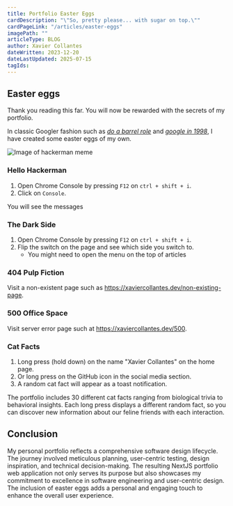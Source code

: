 ```yaml
---
title: Portfolio Easter Eggs
cardDescription: "\"So, pretty please... with sugar on top.\""
cardPageLink: "/articles/easter-eggs"
imagePath: ""
articleType: BLOG
author: Xavier Collantes
dateWritten: 2023-12-20
dateLastUpdated: 2025-07-15
tagIds:
---
```


## Easter eggs

Thank you reading this far. You will now be rewarded with the secrets of my
portfolio.

In classic Googler fashion such as [_do a barrel
role_](https://www.google.com/search?q=do+a+barrel+roll) and [_google in
1998_](https://www.google.com/search?q=google+in+1998), I have created some
easter eggs of my own.

![Image of hackerman meme](/assets/images/portfolio/hackerman.webp)

### Hello Hackerman

1. Open Chrome Console by pressing `F12` on `ctrl + shift + i`.
1. Click on `Console`.

You will see the messages

### The Dark Side

1. Open Chrome Console by pressing `F12` on `ctrl + shift + i`.
1. Flip the switch on the page and see which side you switch to.
   - You might need to open the menu on the top of articles

### 404 Pulp Fiction

Visit a non-existent page such as
<https://xaviercollantes.dev/non-existing-page>.

### 500 Office Space

Visit server error page such at <https://xaviercollantes.dev/500>.

### Cat Facts

1. Long press (hold down) on the name "Xavier Collantes" on the home page.
1. Or long press on the GitHub icon in the social media section.
1. A random cat fact will appear as a toast notification.

The portfolio includes 30 different cat facts ranging from biological trivia to
behavioral insights. Each long press displays a different random fact, so you
can discover new information about our feline friends with each interaction.

## Conclusion

My personal portfolio reflects a comprehensive software design lifecycle. The
journey involved meticulous planning, user-centric testing, design inspiration,
and technical decision-making. The resulting NextJS portfolio web application
not only serves its purpose but also showcases my commitment to excellence in
software engineering and user-centric design. The inclusion of easter eggs adds
a personal and engaging touch to enhance the overall user experience.
